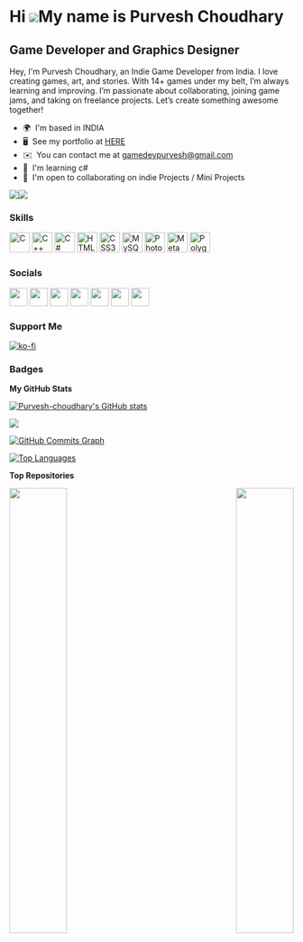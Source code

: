 Hi ![](https://user-images.githubusercontent.com/18350557/176309783-0785949b-9127-417c-8b55-ab5a4333674e.gif)My name is Purvesh Choudhary
=========================================================================================================================================

Game Developer and Graphics Designer
------------------------------------

Hey, I'm Purvesh Choudhary, an Indie Game Developer from India. I love creating games, art, and stories. With 14+ games under my belt, I’m always learning and improving. I’m passionate about collaborating, joining game jams, and taking on freelance projects. Let’s create something awesome together!

* 🌍  I'm based in INDIA
* 🖥️  See my portfolio at [HERE](http://gamedevpurvesh.itch.io/)
* ✉️  You can contact me at [gamedevpurvesh@gmail.com](mailto:gamedevpurvesh@gmail.com)
* 🧠  I'm learning c#
* 🤝  I'm open to collaborating on indie Projects / Mini Projects

<a href="https://www.github.com/Purvesh-choudhary" target="_blank" rel="noreferrer"><img
src="https://img.shields.io/github/followers/Purvesh-choudhary?logo=github&style=for-the-badge&color=0891b2&labelColor=1c1917" /></a><a href="https://www.twitter.com/purvesh_chow" target="_blank" rel="noreferrer"><img
src="https://img.shields.io/twitter/follow/purvesh_chow?logo=twitter&style=for-the-badge&color=0891b2&labelColor=1c1917"
/></a>

### Skills


<p align="left">
<a href="https://docs.microsoft.com/en-us/cpp/?view=msvc-170" target="_blank" rel="noreferrer"><img src="https://raw.githubusercontent.com/danielcranney/readme-generator/main/public/icons/skills/c-colored.svg" width="36" height="36" alt="C" /></a>
<a href="https://docs.microsoft.com/en-us/cpp/?view=msvc-170" target="_blank" rel="noreferrer"><img src="https://raw.githubusercontent.com/danielcranney/readme-generator/main/public/icons/skills/cplusplus-colored.svg" width="36" height="36" alt="C++" /></a>
<a href="https://docs.microsoft.com/en-us/dotnet/csharp/" target="_blank" rel="noreferrer"><img src="https://raw.githubusercontent.com/danielcranney/readme-generator/main/public/icons/skills/csharp-colored.svg" width="36" height="36" alt="C#" /></a>
<a href="https://developer.mozilla.org/en-US/docs/Glossary/HTML5" target="_blank" rel="noreferrer"><img src="https://raw.githubusercontent.com/danielcranney/readme-generator/main/public/icons/skills/html5-colored.svg" width="36" height="36" alt="HTML5" /></a>
<a href="https://www.w3.org/TR/CSS/#css" target="_blank" rel="noreferrer"><img src="https://raw.githubusercontent.com/danielcranney/readme-generator/main/public/icons/skills/css3-colored.svg" width="36" height="36" alt="CSS3" /></a>
<a href="https://www.mysql.com/" target="_blank" rel="noreferrer"><img src="https://raw.githubusercontent.com/danielcranney/readme-generator/main/public/icons/skills/mysql-colored.svg" width="36" height="36" alt="MySQL" /></a>
<a href="https://www.adobe.com/uk/products/photoshop.html" target="_blank" rel="noreferrer"><img src="https://raw.githubusercontent.com/danielcranney/readme-generator/main/public/icons/skills/photoshop-colored.svg" width="36" height="36" alt="Photoshop" /></a>
<a href="https://metamask.io/" target="_blank" rel="noreferrer"><img src="https://raw.githubusercontent.com/danielcranney/readme-generator/main/public/icons/skills/metamask-colored.svg" width="36" height="36" alt="MetaMask" /></a>
<a href="https://polygon.technology/" target="_blank" rel="noreferrer"><img src="https://raw.githubusercontent.com/danielcranney/readme-generator/main/public/icons/skills/polygon-colored.svg" width="36" height="36" alt="Polygon" /></a>
</p>


### Socials

<p align="left"> <a href="https://www.dev.to/purveshchoudhary" target="_blank" rel="noreferrer"><img src="https://raw.githubusercontent.com/danielcranney/readme-generator/main/public/icons/socials/devdotto.svg" width="32" height="32" /></a> <a href="https://discord.com/users/Purvesh Choudhary#2311" target="_blank" rel="noreferrer"><img src="https://raw.githubusercontent.com/danielcranney/readme-generator/main/public/icons/socials/discord.svg" width="32" height="32" /></a> <a href="https://www.github.com/Purvesh-choudhary" target="_blank" rel="noreferrer"><img src="https://raw.githubusercontent.com/danielcranney/readme-generator/main/public/icons/socials/github.svg" width="32" height="32" /></a> <a href="http://www.instagram.com/purveshchoudhary" target="_blank" rel="noreferrer"><img src="https://raw.githubusercontent.com/danielcranney/readme-generator/main/public/icons/socials/instagram.svg" width="32" height="32" /></a> <a href="https://www.linkedin.com/in/purvesh-choudhary" target="_blank" rel="noreferrer"><img src="https://raw.githubusercontent.com/danielcranney/readme-generator/main/public/icons/socials/linkedin.svg" width="32" height="32" /></a> <a href="https://www.twitter.com/purvesh_chow" target="_blank" rel="noreferrer"><img src="https://raw.githubusercontent.com/danielcranney/readme-generator/main/public/icons/socials/twitter.svg" width="32" height="32" /></a> <a href="https://www.youtube.com/c/GameDevPurvesh" target="_blank" rel="noreferrer"><img src="https://raw.githubusercontent.com/danielcranney/readme-generator/main/public/icons/socials/youtube.svg" width="32" height="32" /></a></p>


### Support Me
[![ko-fi](https://ko-fi.com/img/githubbutton_sm.svg)](https://ko-fi.com/K3K414FKSG)

### Badges

<b>My GitHub Stats</b>

<a href="http://www.github.com/Purvesh-choudhary"><img src="https://github-readme-stats.vercel.app/api?username=Purvesh-choudhary&show_icons=true&hide=&count_private=true&title_color=0891b2&text_color=ffffff&icon_color=0891b2&bg_color=1c1917&hide_border=true&show_icons=true" alt="Purvesh-choudhary's GitHub stats" /></a>

<a href="http://www.github.com/Purvesh-choudhary"><img src="https://github-readme-streak-stats.herokuapp.com/?user=Purvesh-choudhary&stroke=ffffff&background=1c1917&ring=0891b2&fire=0891b2&currStreakNum=ffffff&currStreakLabel=0891b2&sideNums=ffffff&sideLabels=ffffff&dates=ffffff&hide_border=true" /></a>

<a href="http://www.github.com/Purvesh-choudhary"><img src="https://github-readme-activity-graph.cyclic.app/graph?username=Purvesh-choudhary&bg_color=1c1917&color=ffffff&line=0891b2&point=ffffff&area_color=1c1917&area=true&hide_border=true&custom_title=GitHub%20Commits%20Graph" alt="GitHub Commits Graph" /></a>

<a href="https://github.com/Purvesh-choudhary" align="left"><img src="https://github-readme-stats.vercel.app/api/top-langs/?username=Purvesh-choudhary&langs_count=10&title_color=0891b2&text_color=ffffff&icon_color=0891b2&bg_color=1c1917&hide_border=true&locale=en&custom_title=Top%20%Languages" alt="Top Languages" /></a>

<b>Top Repositories</b>

<div width="100%" align="center"><a href="https://github.com/Purvesh-choudhary/Data-Structures-and-algorithms" align="left"><img align="left" width="45%" src="https://github-readme-stats.vercel.app/api/pin/?username=Purvesh-choudhary&repo=Data-Structures-and-algorithms&title_color=0891b2&text_color=ffffff&icon_color=0891b2&bg_color=1c1917&hide_border=true&locale=en" /></a><a href="https://github.com/Purvesh-choudhary/Cpp-new" align="right"><img align="right" width="45%" src="https://github-readme-stats.vercel.app/api/pin/?username=Purvesh-choudhary&repo=Cpp-new&title_color=0891b2&text_color=ffffff&icon_color=0891b2&bg_color=1c1917&hide_border=true&locale=en" /></a></div><br /><br /><br /><br /><br /><br /><br />

